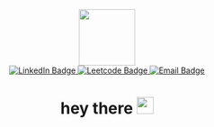 <div id="header" align="center">
  <img src="https://media.giphy.com/media/M9gbBd9nbDrOTu1Mqx/giphy.gif" width="100"/>
</div>

<div id="badges" align="center">
  <a href="https://www.linkedin.com/in/aastha-jain-b72209278?utm_source=share&utm_campaign=share_via&utm_content=profile&utm_mediumios_app">
    <img src="https://img.shields.io/badge/LinkedIn-blue?style=for-the-badge&logo=linkedin&logoColor=white" alt="LinkedIn Badge"/>
  </a>
  <a href="https://leetcode.com/aasthaj375/">
    <img src="https://img.shields.io/badge/Leetcode-red?style=for-the-badge&logo=Leetcode&logoColor=white" alt="Leetcode Badge"/>
  </a>
  <a href="mailto:[aasthaj375@gmail.com]">
    <img src="https://img.shields.io/badge/Email-orange?style=for-the-badge&logo=Email&logoColor=white" alt="Email Badge"/>
  </a>
  
</div>
<div id="profile" align="center">
<img   src="https://komarev.com/ghpvc/?username=Aashi19234&style=flat-square&color=blue" alt="" />
</div>
<h1 id="hello" align="center">
  hey there
  <img src="https://media.giphy.com/media/hvRJCLFzcasrR4ia7z/giphy.gif" width="30px"/>
</h1>
